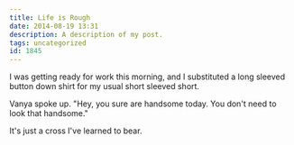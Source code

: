 ```yaml
---
title: Life is Rough
date: 2014-08-19 13:31
description: A description of my post.
tags: uncategorized
id: 1845
---
```

I was getting ready for work this morning, and I substituted a long sleeved button down shirt for my usual short sleeved short. 

Vanya spoke up.  "Hey, you sure are handsome today. You don't need to look that handsome."

It's just a cross I've learned to bear.
